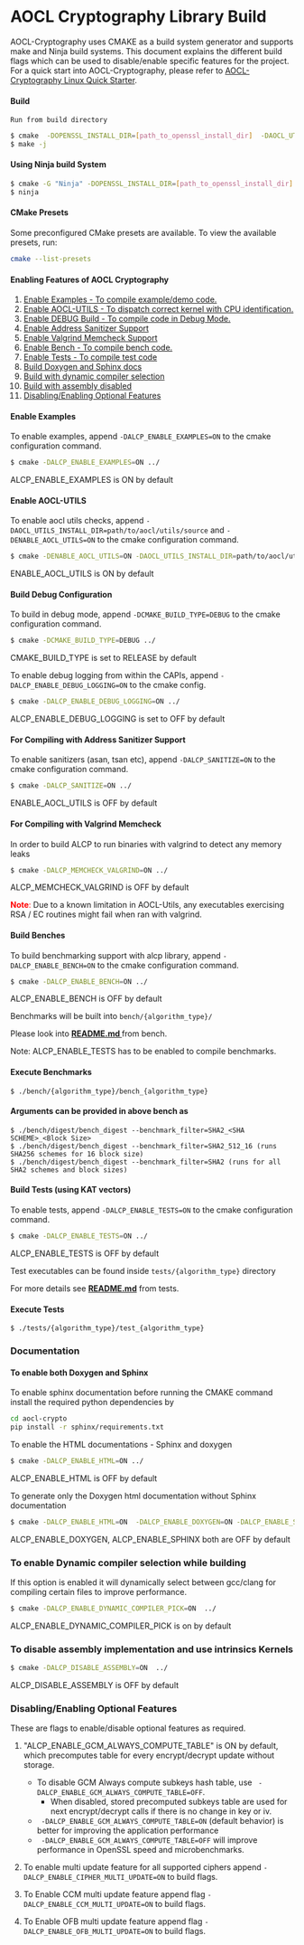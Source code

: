 # AOCL Cryptography Library Build

AOCL-Cryptography uses CMAKE as a build system generator and supports make and Ninja build systems. This document explains the different build flags which can be used to disable/enable specific features for the project. For a quick start into AOCL-Cryptography, please refer to [AOCL-Cryptography Linux Quick Starter](./docs/resources/Quick_Start.md).

#### Build
`Run from build directory`

```sh
$ cmake  -DOPENSSL_INSTALL_DIR=[path_to_openssl_install_dir]  -DAOCL_UTILS_INSTALL_DIR=[path_to_utils_install_dir] ../
$ make -j 
```
#### Using Ninja build System

```sh
$ cmake -G "Ninja" -DOPENSSL_INSTALL_DIR=[path_to_openssl_install_dir]  -DAOCL_UTILS_INSTALL_DIR=[path_to_utils_install_dir] ../
$ ninja 
```

#### CMake Presets
Some preconfigured CMake presets are available. To view the available presets, run:
```sh
cmake --list-presets
```

#### Enabling Features of AOCL Cryptography

1. [Enable Examples - To compile example/demo code.](#enable-examples)
2. [Enable AOCL-UTILS - To dispatch correct kernel with CPU identification.](#enable-aocl-utils)
3. [Enable DEBUG Build - To compile code in Debug Mode.](#build-debug-configuration)
4. [Enable Address Sanitizer Support ](#for-compiling-with-address-sanitizer-support)
5. [Enable Valgrind Memcheck Support ](#for-compiling-with-valgrind-memcheck)
6. [Enable Bench - To compile bench code.](#build-benches)
7. [Enable Tests - To compile test code](#build-tests-using-kat-vectors)
8. [Build Doxygen and Sphinx docs](#to-enable-both-doxygen-and-sphinx)
9. [Build with dynamic compiler selection ](#to-enable-dynamic-compiler-selection-while-building)
10. [Build with assembly disabled](#to-disable-assembly-implementation-and-use-intrinsics-kernels)
11. [Disabling/Enabling Optional Features](#disablingenabling-optional-features)

#### Enable Examples

To enable examples, append `-DALCP_ENABLE_EXAMPLES=ON` to the cmake configuration command.
```sh
$ cmake -DALCP_ENABLE_EXAMPLES=ON ../
```
ALCP_ENABLE_EXAMPLES is ON by default

#### Enable AOCL-UTILS

To enable aocl utils checks, append `-DAOCL_UTILS_INSTALL_DIR=path/to/aocl/utils/source` and `-DENABLE_AOCL_UTILS=ON` to the cmake configuration command.
```bash
$ cmake -DENABLE_AOCL_UTILS=ON -DAOCL_UTILS_INSTALL_DIR=path/to/aocl/utils/source ../
```
ENABLE_AOCL_UTILS is ON by default

#### Build Debug Configuration

To build in debug mode, append `-DCMAKE_BUILD_TYPE=DEBUG` to the cmake configuration command.
```sh
$ cmake -DCMAKE_BUILD_TYPE=DEBUG ../
```
CMAKE_BUILD_TYPE is set to RELEASE by default

To enable debug logging from within the CAPIs, append `-DALCP_ENABLE_DEBUG_LOGGING=ON` to the cmake config.

```sh
$ cmake -DALCP_ENABLE_DEBUG_LOGGING=ON ../
```
ALCP_ENABLE_DEBUG_LOGGING is set to OFF by default

#### For Compiling with Address Sanitizer Support

To enable sanitizers (asan, tsan etc), append `-DALCP_SANITIZE=ON` to the cmake configuration command.
```sh
$ cmake -DALCP_SANITIZE=ON ../
```
ENABLE_AOCL_UTILS is OFF by default

#### For Compiling with Valgrind Memcheck

In order to build ALCP to run binaries with valgrind to detect any memory leaks
```sh
$ cmake -DALCP_MEMCHECK_VALGRIND=ON ../
```
ALCP_MEMCHECK_VALGRIND is OFF by default

<span style="color:red"> __Note__: </span> Due to a known limitation in AOCL-Utils, any executables exercising RSA / EC routines might fail when ran with valgrind.

#### Build Benches

To build benchmarking support with alcp library, append `-DALCP_ENABLE_BENCH=ON` to the cmake configuration command.
```sh
$ cmake -DALCP_ENABLE_BENCH=ON ../
```
ALCP_ENABLE_BENCH is OFF by default

Benchmarks will be built into `bench/{algorithm_type}/`

Please look into **[ README.md ](./bench/README.md)** from bench.

Note: ALCP_ENABLE_TESTS has to be enabled to compile benchmarks.

#### Execute Benchmarks
```
$ ./bench/{algorithm_type}/bench_{algorithm_type}
```
#### Arguments can be provided in above bench as
```
$ ./bench/digest/bench_digest --benchmark_filter=SHA2_<SHA SCHEME>_<Block Size>
$ ./bench/digest/bench_digest --benchmark_filter=SHA2_512_16 (runs SHA256 schemes for 16 block size)
$ ./bench/digest/bench_digest --benchmark_filter=SHA2 (runs for all SHA2 schemes and block sizes)
```

#### Build Tests (using KAT vectors)
To enable tests, append `-DALCP_ENABLE_TESTS=ON` to the cmake configuration command.
```sh
$ cmake -DALCP_ENABLE_TESTS=ON ../
```
ALCP_ENABLE_TESTS is OFF by default

Test executables can be found inside `tests/{algorithm_type}` directory 

For more details see **[README.md](./tests/README.md)** from tests.

#### Execute Tests
 ```  shell
 $ ./tests/{algorithm_type}/test_{algorithm_type}
 ```


### Documentation

#### To enable both Doxygen and Sphinx

To enable sphinx documentation before running the CMAKE command install the required python dependencies by

```sh
cd aocl-crypto
pip install -r sphinx/requirements.txt
```
To enable the HTML documentations - Sphinx and doxygen
```sh
$ cmake -DALCP_ENABLE_HTML=ON ../
```
ALCP_ENABLE_HTML is OFF by default

To generate only the Doxygen html documentation without Sphinx documentation
```sh
$ cmake -DALCP_ENABLE_HTML=ON  -DALCP_ENABLE_DOXYGEN=ON -DALCP_ENABLE_SPHINX=OFF ../ 
```
ALCP_ENABLE_DOXYGEN, ALCP_ENABLE_SPHINX both are OFF by default 

### To enable Dynamic compiler selection while building
If this option is enabled it will dynamically select between gcc/clang for compiling certain files to improve performance.
```sh
$ cmake -DALCP_ENABLE_DYNAMIC_COMPILER_PICK=ON  ../ 
```
ALCP_ENABLE_DYNAMIC_COMPILER_PICK is on by default 

### To disable assembly implementation and use intrinsics Kernels
```sh
$ cmake -DALCP_DISABLE_ASSEMBLY=ON  ../ 
```
ALCP_DISABLE_ASSEMBLY is OFF by default 

### Disabling/Enabling Optional Features
These are flags to enable/disable optional features as required.

1. "ALCP_ENABLE_GCM_ALWAYS_COMPUTE_TABLE" is ON by default, which precomputes table for every encrypt/decrypt update without storage. 
	- To disable GCM Always compute subkeys hash table, use ` -DALCP_ENABLE_GCM_ALWAYS_COMPUTE_TABLE=OFF`.
		- When disabled, stored precomputed subkeys table are used for next encrypt/decrypt calls if there is no change in key or iv. 
	- ` -DALCP_ENABLE_GCM_ALWAYS_COMPUTE_TABLE=ON` (default behavior) is better for improving the application performance 
	- ` -DALCP_ENABLE_GCM_ALWAYS_COMPUTE_TABLE=OFF` will improve performance in OpenSSL speed and microbenchmarks.

2. To enable multi update feature for all supported ciphers append `-DALCP_ENABLE_CIPHER_MULTI_UPDATE=ON` to build flags. 
3. To Enable CCM multi update feature append flag `-DALCP_ENABLE_CCM_MULTI_UPDATE=ON` to build flags. 
4. To Enable OFB multi update feature append flag `-DALCP_ENABLE_OFB_MULTI_UPDATE=ON` to build flags.
